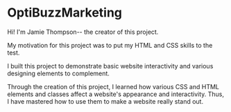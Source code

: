 # OptiBuzzMarketing

Hi! I'm Jamie Thompson-- the creator of this project.

My motivation for this project was to put my HTML and CSS skills to the test.

I built this project to demonstrate basic website interactivity and various designing elements to complement.

Through the creation of this project, I learned how various CSS and HTML elements and classes affect a website's appearance and interactivity. Thus, I have mastered how to use them to make a website really stand out.

